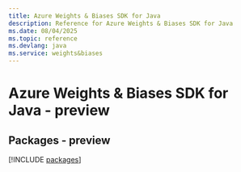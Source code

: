 ```yaml
---
title: Azure Weights & Biases SDK for Java
description: Reference for Azure Weights & Biases SDK for Java
ms.date: 08/04/2025
ms.topic: reference
ms.devlang: java
ms.service: weights&biases
---
```

# Azure Weights & Biases SDK for Java - preview
## Packages - preview
[!INCLUDE [packages](weights-&-biases-index.md)]